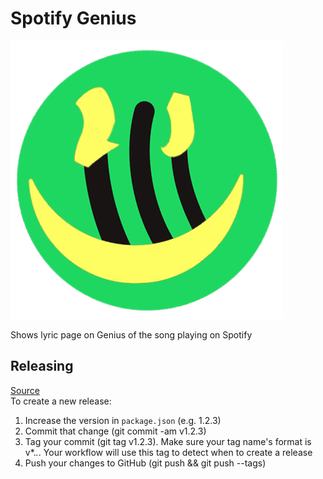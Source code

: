 # Spotify Genius

![Spotify Genius Logo](build/icon.png)

Shows lyric page on Genius of the song playing on Spotify

## Releasing

[Source](https://github.com/samuelmeuli/action-electron-builder#releasing)  
To create a new release:

1. Increase the version in `package.json` (e.g. 1.2.3)
1. Commit that change (git commit -am v1.2.3)
1. Tag your commit (git tag v1.2.3). Make sure your tag name's format is v*.*.*. Your workflow will use this tag to detect when to create a release
1. Push your changes to GitHub (git push && git push --tags)
